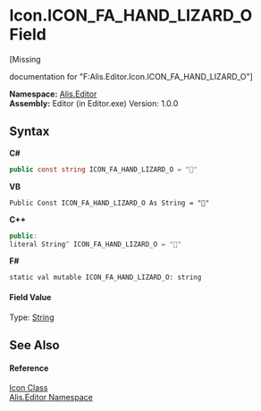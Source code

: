 # Icon.ICON_FA_HAND_LIZARD_O Field
 

\[Missing <summary> documentation for "F:Alis.Editor.Icon.ICON_FA_HAND_LIZARD_O"\]

**Namespace:**&nbsp;<a href="b150ade4-39de-a232-5f06-d3cdc1b2c538">Alis.Editor</a><br />**Assembly:**&nbsp;Editor (in Editor.exe) Version: 1.0.0

## Syntax

**C#**<br />
``` C#
public const string ICON_FA_HAND_LIZARD_O = ""
```

**VB**<br />
``` VB
Public Const ICON_FA_HAND_LIZARD_O As String = ""
```

**C++**<br />
``` C++
public:
literal String^ ICON_FA_HAND_LIZARD_O = ""
```

**F#**<br />
``` F#
static val mutable ICON_FA_HAND_LIZARD_O: string
```


#### Field Value
Type: <a href="https://docs.microsoft.com/dotnet/api/system.string" target="_blank">String</a>

## See Also


#### Reference
<a href="cc0f883c-67f8-f772-c6d7-a60b129f22a7">Icon Class</a><br /><a href="b150ade4-39de-a232-5f06-d3cdc1b2c538">Alis.Editor Namespace</a><br />
